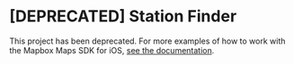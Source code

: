 [DEPRECATED] Station Finder
==============

This project has been deprecated. For more examples of how to work with the Mapbox Maps SDK for iOS, [see the documentation](https://github.com/mapbox/ios-sdk). 
